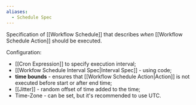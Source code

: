 ```yaml
---
aliases:
  - Schedule Spec
---
```

Specification of [[Workflow Schedule]] that describes *when* [[Workflow Schedule Action]] should be executed.

Configuration:
- [[Cron Expression]] to specify execution interval;
- [[Workfow Schedule Interval Spec|Interval Spec]] - using code;
- **time bounds** - ensures that [[Workflow Schedule Action|Action]] is not executed before start or after end time;
- [[Jitter]] - random offset of time added to the time;
- Time-Zone - can be set, but it's recommended to use UTC.


